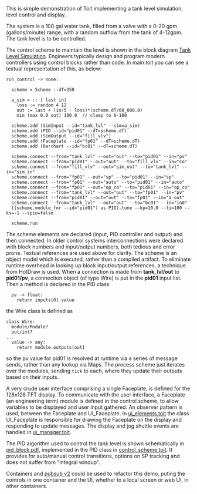 This is simple demonstration of Toit implementing a tank level simulation, level control and display.

The system is a 100 gal water tank, filled from a valve with a 0-20 gpm (gallons/minute) range, with a random outflow from the tank of 4-12gpm.  The tank level is to be controlled.

The control scheme to maintain the level is shown in the block diagram [Tank Level Simulation](https://github.com/davidg238/controls_experiment/blob/master/tank_level_controls.pdf).  Engineers typically design and program modern controllers using control blocks rather than code.  In main.toit you can see a textual representation of this, as below:
```
run_control -> none:

  scheme = Scheme --dT=250

  a_sim = :: | last in|
    loss := random 4 12  
    out := last + (in/5 - loss)*(scheme.dT/60_000.0)
    min (max 0.0 out) 100.0  // clamp to 0-100

  scheme.add (SimInput --id="tank_lvl" --sim=a_sim)     
  scheme.add (PID --id="pid01" --dT=scheme.dT)          
  scheme.add (SimOutput --id="fill_vlv")                
  scheme.add (Faceplate --id="fp01" --dT=scheme.dT)
  scheme.add (Barchart --id="bc01" --dT=scheme.dT)
  
  scheme.connect --from="tank_lvl" --out="out" --to="pid01" --in="pv"
  scheme.connect --from="pid01" --out="out" --to="fill_vlv" --in="co"
  scheme.connect --from="fill_vlv" --out="sim_out" --to="tank_lvl" --in="sim_in"
  scheme.connect --from="fp01" --out="sp" --to="pid01" --in="sp"
  scheme.connect --from="fp01" --out="auto" --to="pid01" --in="auto"
  scheme.connect --from="fp01" --out="op_co" --to="pid01" --in="op_co"
  scheme.connect --from="tank_lvl" --out="out" --to="fp01" --in="pv"  
  scheme.connect --from="pid01" --out="out" --to="fp01" --in="a_out"  
  scheme.connect --from="tank_lvl" --out="out" --to="bc01" --in="in0"
  ((scheme.module_for --id="pid01") as PID).tune --kp=10.0 --ti=100 --ks=-1 --spio=false
  
  scheme.run
```
The scheme elements are declared (input, PID controller and output) and then connected.  In older control systems interconnections were declared with block numbers and input/output numbers, both tedious and error prone.  Textual references are used above for clarity.  The scheme is an object model which is executed, rather than a compiled artifact. To eliminate runtime overhead in looking up block input/output references, a technique from HotDraw is used.  When a connection is made from **tank_lvl/out** to **pid01/pv**, a connection object (of type Wire) is put in the **pid01** input list.  Then a method is declared in the PID class
```
  pv -> float:
    return inputs[0].value
```
the Wire class is defined as
```
class Wire:
  module/Module?
  out/int?
...
  value -> any:
    return module.outputs[out]
```
so the pv value for pid01 is resolved at runtime via a series of message sends, rather than any lookup via Maps.
The process scheme just iterates over the modules, sending `tick` to each, where they update their outputs based on their inputs.

A very crude user interface comprising a single Faceplate, is defined for the 128x128 TFT display.  To communicate with the user interface, a Faceplate (an engineering term) module is defined in the control scheme, to allow variables to be displayed and user input gathered.  An observer pattern is used, between the Faceplate and UI_Faceplate.  In [ui_elements.toit](https://github.com/davidg238/controls_experiment/blob/master/ui_elements.toit) the class UI_Faceplate is responsible for drawing the Faceplate on the display and responding to update messages.  The display and jog shuttle events are handled in [ui_manager.toit](https://github.com/davidg238/controls_experiment/blob/master/ui_uimanager.toit).

The PID algorithm used to control the tank level is shown schematically in [pid_block.pdf](https://github.com/davidg238/controls_experiment/blob/master/pid_block.pdf), implemented in the PID class in [control_scheme.toit](https://github.com/davidg238/controls_experiment/blob/master/control_scheme.toit).  It provides for auto/manual control transitions, options on SP tracking and does not suffer from "integral windup".

Containers and [pubsub v2](https://gist.github.com/kasperl/93aa561cf24f6430d0440ea01bd3e5c2) could be used to refactor this demo, puting the controls in one container and the UI, whether to a local screen or web UI, in other containers.
